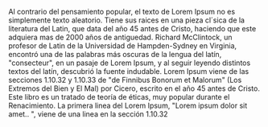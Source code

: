 Al contrario del pensamiento popular, el texto de Lorem Ipsum no es simplemente texto aleatorio. Tiene sus
 raices en una pieza cl´sica de la literatura del Latin, que data del año 45 antes de Cristo, haciendo que 
 este adquiera mas de 2000 años de antiguedad. Richard McClintock, un profesor de Latin de la Universidad de 
 Hampden-Sydney en Virginia, encontró una de las palabras más oscuras de la lengua del latín, "consecteur", en 
 un pasaje de Lorem Ipsum, y al seguir leyendo distintos textos del latín, descubrió la fuente indudable. 
 Lorem Ipsum viene de las secciones 1.10.32 y 1.10.33 de "de Finnibus Bonorum et Malorum" (Los Extremos del 
 Bien y El Mal) por Cicero, escrito en el año 45 antes de Cristo. Este libro es un tratado de teoría de 
 éticas, muy popular durante el Renacimiento. La primera linea del Lorem Ipsum, "Lorem ipsum dolor sit amet..
 ", viene de una linea en la sección 1.10.32